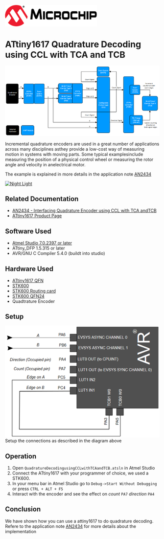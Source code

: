 <a href="https://www.microchip.com" rel="nofollow"><img src="images/microchip.png" alt="MCHP" width="300"/></a>

# ATtiny1617 Quadrature Decoding using CCL with TCA and TCB

<a><img src="images/diagram.png" alt="diagram" width="800"/></a>

Incremental quadrature encoders are used in a great number of applications across many disciplines asthey provide a low-cost way of measuring motion in systems with moving parts. Some typical examplesinclude measuring the position of a physical control wheel or measuring the rotor angle and velocity in anelectrical motor.

The example is explained in more details in the application note [AN2434](#Related-Documentation)

[![Night Light](https://img.youtube.com/vi/7nc8nTQA1Uo/0.jpg)](https://www.youtube.com/watch?v=7nc8nTQA1Uo)

## Related Documentation

- [AN2434 - Interfacing Quadrature Encoder using CCL with TCA andTCB](http://ww1.microchip.com/downloads/en/Appnotes/Interf-Quad-Encoder-CCL-w-TCA-TCB-DS00002434C.pdf)
- [ATtiny1617 Product Page](https://www.microchip.com/wwwproducts/en/ATtiny1617)

## Software Used

- [Atmel Studio 7.0.2397 or later](https://www.microchip.com/mplab/avr-support/atmel-studio-7)
- ATtiny_DFP 1.5.315 or later
- AVR/GNU C Compiler 5.4.0 (buildt into studio)

## Hardware Used

-  [ATtiny1617 QFN](https://www.microchip.com/wwwproducts/en/ATtiny1617)
-  [STK600](https://www.microchip.com/developmenttools/ProductDetails/ATSTK600)
-  [STK600 Routing card](https://www.microchip.com/DevelopmentTools/ProductDetails/atstk600-rc103)
-  [STK600 QFN24](https://www.microchip.com/developmenttools/ProductDetails/ATSTK600-SC62)
- Quadtrature Encoder

## Setup

![Circuit](images/circuit.png)
Setup the connections as described in the diagram above

## Operation

1. Open `QuadratureDecodingusingCCLwithTCAandTCB.atsln` in Atmel Studio
2. Connect the ATtiny1617 with your programmer of choice, we used a STK600.
3. In your menu bar in Atmel Studio go to `Debug->Start Without Debugging` or press `CTRL + ALT + F5`
4. Interact with the encoder and see the effect on *count* `PA7` *direction* `PA4`

## Conclusion

We have shown how you can use a attiny1617 to do quadrature decoding. Refere to the application note [AN2434](#Related-Documentation) for more details about the implementation